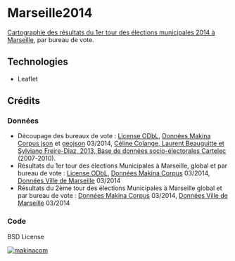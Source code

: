 Marseille2014
=============

[Cartographie des résultats du 1er tour des élections municipales 2014 à Marseille](http://municipalesmarseille2014.makina-corpus.com/), par bureau de vote.

## Technologies

* Leaflet

## Crédits

### Données

* Découpage des bureaux de vote : [License ODbL](http://www.ideeslibres.org/licence-odbl-1-0-fr/), [Données Makina Corpus json](https://github.com/makinacorpus/marseille2014/blob/gh-pages/bureaux_marseille.json) et [geojson](https://raw.githubusercontent.com/makinacorpus/marseille2014/gh-pages/bureaux_marseille.geojson) 03/2014, [Céline Colange, Laurent Beauguitte et Sylviano Freire-Diaz, 2013, Base de données socio-électorales Cartelec](http://www.cartelec.net)  (2007-2010).
* Résultats du 1er tour des élections Municipales à Marseille, global et par bureau de vote : [License ODbL](http://www.ideeslibres.org/licence-odbl-1-0-fr/), [Données Makina Corpus](https://github.com/makinacorpus/marseille2014/blob/gh-pages/results_marseille.json) 03/2014, [Données Ville de Marseille](http://www.marseille.fr/municipales2014/) 03/2014
* Résultats du 2ème tour des élections Municipales à Marseille global et par bureau de vote : [Données Makina Corpus](https://github.com/makinacorpus/marseille2014/blob/gh-pages/results_marseille.json) 03/2014, [Données Ville de Marseille](http://www.marseille.fr/municipales2014/) 03/2014

### Code

BSD License 

[![makinacom](http://depot.makina-corpus.org/public/logo.gif)](http://makina-corpus.com)

